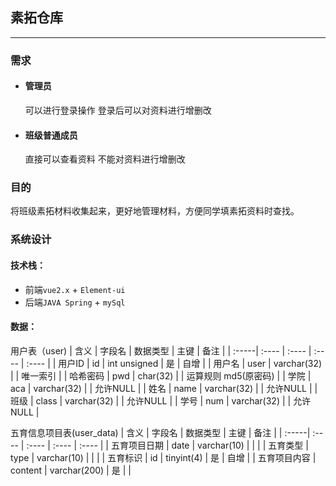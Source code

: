 ## 素拓仓库
***
### 需求
+ #### 管理员
  可以进行登录操作
  登录后可以对资料进行增删改
+ #### 班级普通成员
  直接可以查看资料
  不能对资料进行增删改
### 目的
将班级素拓材料收集起来，更好地管理材料，方便同学填素拓资料时查找。
### 系统设计
#### 技术栈：
+ 前端`vue2.x` + `Element-ui`
+ 后端`JAVA Spring` + `mySql`
#### 数据：
用户表（user)
| 含义 | 字段名 | 数据类型 | 主键 | 备注 |
| :-----| :---- | :---- | :---- | :---- |
| 用户ID | id | int unsigned | 是 | 自增 |
| 用户名 | user | varchar(32) |  | 唯一索引 |
| 哈希密码 | pwd | char(32) |  | 运算规则 md5(原密码) |
| 学院 | aca | varchar(32) | | 允许NULL |
| 姓名 | name | varchar(32) | | 允许NULL |
| 班级 | class | varchar(32) | | 允许NULL |
| 学号 | num | varchar(32) | | 允许NULL |


五育信息项目表(user_data)
| 含义 | 字段名 | 数据类型 | 主键 | 备注 |
| :-----| :---- | :---- | :---- | :---- |
| 五育项目日期 | date | varchar(10) |  |  |
| 五育类型 | type | varchar(10) |  |  |
| 五育标识 | id | tinyint(4) | 是 | 自增 |
| 五育项目内容 | content | varchar(200) | 是 |  |

